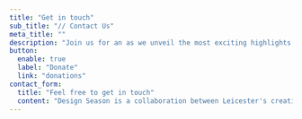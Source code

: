 ```yaml
---
title: "Get in touch"
sub_title: "// Contact Us"
meta_title: ""
description: "Join us for an as we unveil the most exciting highlights at our upcoming designer event."
button:
  enable: true
  label: "Donate"
  link: "donations"
contact_form:
  title: "Feel free to get in touch"
  content: "Design Season is a collaboration between Leicester's creative hub LCB based in the city's cultural quarter designers"
---
```

